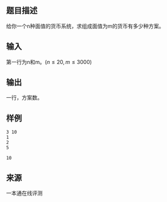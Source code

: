 ## 题目描述

给你一个n种面值的货币系统，求组成面值为m的货币有多少种方案。

## 输入

第一行为n和m。($n\le 20, m\le 3000$)

## 输出

一行，方案数。

## 样例

```input1
3 10        
1           
2           
5           

```

```output1
10          
```


 ## 来源

 一本通在线评测